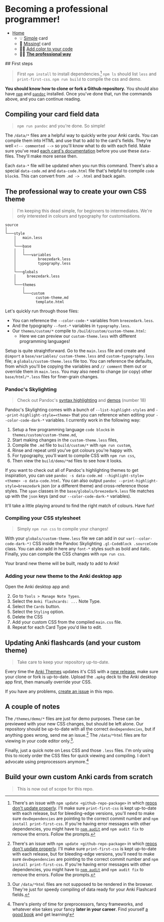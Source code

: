 # Becoming a professional programmer!

- [Home](../../../README.md)
    + 💡 [Simple](../simple/index.md) card
    + 🔎 [Missing!](../missing/index.md) card
    + 🧑‍🎨 [Add color to your code](../highlight/index.md)
    + 🧑‍🎓 **[The professional way](../professional/index.md)**


## First steps

> First `npm install` to install dependencies.[^1]
> `npm ls` should list `less` and `print-first-css`.
> `npm run build` to compile the css and demo.

**You should know how to clone or fork a Github repository.** You should also have [`npm`](https://nodejs.org/en/download/package-manager) and [`pandoc`](https://pandoc.org/installing.html) installed. Once you've done that, run the commands above, and you can continue reading.


## Compiling your card field data

> `npm run pandoc` and you're done. So simple!

The `/data/*` files are a helpful way to quickly write your Anki cards. You can compile them into HTML and use that to add to the card's fields. They're well `<!-- commented -->` so you'll know what to do with each field. Make sure you've read [each card's documentation](https://github.com/badlydrawnrob/anki#cards) before you use these `data-` files. They'll make more sense then.

Each `data-*` file will be updated when you run this command. There's also a special `data-code.md` and `data-code.html` file that's helpful to compile `code block`s. This can convert from `.md -> .html` and back again.


## The professional way to create your own CSS theme

> I'm keeping this dead simple, for beginners to intermediates.
> We're only interested in colours and typography for customisations.

```text
source
│
└───style
    │   main.less
    │
    └───base
    │   │
    │   └───variables
    │          breezedark.less
    │          typography.less
    │
    └───globals
    │     breezedark.less
    │
    └───themes
        │
        └───custom
              custom-theme.md
              template.html
```

Let's quickly run through those files:

- You can reference the `--color-code-*` variables from `breezedark.less`.
- And the typography `--font-*` variables in `typography.less`.
- Our `themes/custom/*` compile to `/build/custom/custom-theme.html`:
    - Here we can preview our `custom-theme.less` with different programming languages!

 Setup is quite straightforward. Go to the `main.less` file and create and `@import` a `base/variables/` `custom-theme.less` and `custom-typography.less` file; a `globals/custom-theme.less` file too. You can reference the defaults, from which you'll be copying the variables and `// comment` them out or override them in `main.less`. You may also need to change (or copy) other `base/html/*.less` files for finer-grain changes.


### Pandoc's Skylighting

> Check out Pandoc's [syntax highlighting](https://pandoc.org/chunkedhtml-demo/13-syntax-highlighting.html) and [demos](https://pandoc.org/demos.html) (number 18)

Pandoc's Skylighting comes with a bunch of `--list-highlight-styles` and `--print-highlight-style=<theme>` that you can reference when editing your `--color-code-dark-*` variables. I currently work in the following way:

1. Setup a few programming language `code block`s in `themes/custom/custom-theme.md`,
2. Start making changes in the `custom-theme.less` files,
3. Compile the `.md` file to `build/custom/*` with `npm run custom`,
4. Rinse and repeat until you've got colours you're happy with.
5. For typography, you'll want to compile CSS with `npm run css`,
6. Then view the `build/demo/*md` files to see how it looks.

If you want to check out all of Pandoc's highlighting themes to get inspiration, you can use `pandoc -s data-code.md --highlight-style=<theme> -o data-code.html`. You can also output `pandoc --print-highlight-style=breezedark` json (or a different theme) and cross-reference those styles. The `span` classes in the `base/globals/breezedark.less` file matches up with the `json` keys (and our `--color-code-dark-*` variables).

It'll take a little playing around to find the right match of colours. Have fun!


### Compiling your CSS stylesheet

> Simply `npm run css` to compile your changes!

With your `globals/custom-theme.less` file we can add in our `var(--color-code-dark-*)` CSS inside the Pandoc Skylighting `.gl-CodeBlock .sourceCode` class. You can also add in here any `font-*` styles such as bold and italic. Finally, you can compile the CSS changes with `npm run css`.

Your brand new theme will be built, ready to add to Anki!


### Adding your new theme to the Anki desktop app

Open the Anki desktop app and:

2. Go to `Tools > Manage Note Types`.
3. Select the `Anki flashcards: ...` Note Type.
4. Select the `Cards` button.
5. Select the `Styling` option.
6. Delete the CSS
7. Add your custom CSS from the compiled `main.css` file.
7. Repeat for each Card Type you'd like to edit.


## Updating Anki flashcards (and your custom theme)

> Take care to keep your repository up-to-date.

Every time the [Anki Themes](https://github.com/badlydrawnrob/anki) updates it's CSS with a [new release](https://github.com/badlydrawnrob/anki/releases), make sure your clone or fork is up-to-date. Upload the `.apkg` deck to the Anki desktop app first, then manually override your CSS.

If you have any problems, [create an issue](https://github.com/badlydrawnrob/anki/issues) in this repo.


## A couple of notes

The `/themes/demo/*` files are just for demo purposes. These can be previewed with your new CSS changes, but should be left alone. Our repository should be up-to-date with all the correct `devDependencies`, but if anything goes wrong, send me an issue.[^1] The `/data/*html` files are for viewing in your code editor only.[^2].

Finally, just a quick note on Less CSS and those `.less` files. I'm only using this to nicely order the CSS files for quick viewing and compiling. I don't advocate using preprocessors anymore.[^3]


## Build your own custom Anki cards from scratch

> This is now out of scope for this repo.



[^1]: There's an issue with `npm update <github-repo-package>` in which [repos don't update properly](https://github.com/badlydrawnrob/anki/issues/65). I'll make sure `print-first-css` is kept up-to-date with each release, but for bleeding-edge versions, you'll need to make sure `devDependencies` are pointing to the correct commit number and `npm install print-first-css`. If you're having error messages with other dependencies, you might have to [`npm audit`](https://docs.npmjs.com/cli/v10/commands/npm-audit) and `npm audit fix` to remove the errors. Follow the prompts.

[^2]: Our `/data/*html` files are not supposed to be rendered in the browser. They're just for speedy compiling of data ready for your Anki Flashcard fields.

[^3]: There's plenty of time for preprocessors, fancy frameworks, and whatever else takes your fancy **later in your career**. Find yourself [a good book](https://www.goodreads.com/en/book/show/10361330) and get learning!
